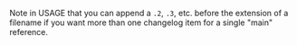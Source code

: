 Note in USAGE that you can append a `.2`, `.3`, etc. before the extension of a filename if you want more than one changelog item for a single "main" reference.
